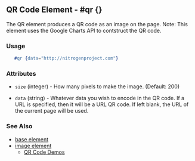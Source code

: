 

## QR Code Element - #qr {}

  The QR element produces a QR code as an image on the page. Note: This element
  uses the Google Charts API to contstruct the QR code.

### Usage

```erlang
   #qr {data="http://nitrogenproject.com"}

```

### Attributes

   * `size` (integer) - How many pixels to make the image. (Default: 200)

   * `data` (string) - Whatever data you wish to encode in the QR code. If a
	  URL is specified, then it will be a URL QR code.  If left blank, the URL of
	  the current page will be used.

### See Also

 *  [base element](./base.html)
 *  [image element](./image.html)
	*  [QR Code Demos](/demos/qr)
